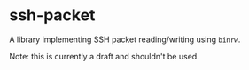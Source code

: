 # ssh-packet
A library implementing SSH packet reading/writing using `binrw`.

Note: this is currently a draft and shouldn't be used.
